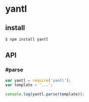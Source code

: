 # yantl


## install

```bash
$ npm install yantl
```

## API

### #parse

```js
var yantl = require('yantl');
var template = '...';

console.log(yantl.parse(template));

```